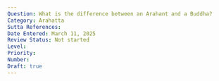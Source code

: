 ```yaml
---
Question: What is the difference between an Arahant and a Buddha?
Category: Arahatta
Sutta References:
Date Entered: March 11, 2025
Review Status: Not started
Level: 
Priority: 
Number: 
Draft: true
---
```

